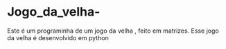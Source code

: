 # Jogo_da_velha-
Este é um programinha de um jogo da velha , feito em matrizes. Esse jogo da velha é desenvolvido em python 


